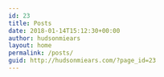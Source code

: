 ```yaml
---
id: 23
title: Posts
date: 2018-01-14T15:12:30+00:00
author: hudsonmiears
layout: home
permalink: /posts/
guid: http://hudsonmiears.com/?page_id=23
---
```

